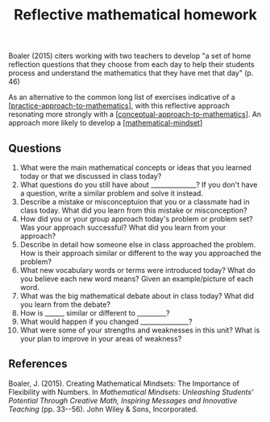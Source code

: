 ﻿---
title: Reflective mathematical homework
---
Boaler (2015) citers working with two teachers to develop "a set of home reflection questions that they choose from each day to help their students process and understand the mathematics that they have met that day" (p. 46)

As an alternative to the common long list of exercises indicative of a [[practice-approach-to-mathematics]], with this reflective approach resonating more strongly with a [[conceptual-approach-to-mathematics]]. An approach more likely to develop a [[mathematical-mindset]]

## Questions

1. What were the main mathematical concepts or ideas that you learned today or that we discussed in class today?
2. What questions do you still have about ______________? If you don't have a question, write a similar problem and solve it instead.
3. Describe a mistake or misconceptuion that you or a classmate had in class today. What did you learn from this mistake or misconception?
4. How did you or your group approach today's problem or problem set? Was your approach successful? What did you learn from your approach?
5. Describe in detail how someone else in class approached the problem. How is their approach similar or different to the way you approached the problem?
6. What new vocabulary words or terms were introduced today? What do you believe each new word means? Given an example/picture of each word.
7. What was the big mathematical debate about in class today? What did you learn from the debate?
8. How is ______ similar or different to _________?
9. What would happen if you changed _______________?
10. What were some of your strengths and weaknesses in this unit? What is your plan to improve in your areas of weakness?



## References

Boaler, J. (2015). Creating Mathematical Mindsets: The Importance of Flexibility with Numbers. In *Mathematical Mindsets: Unleashing Students' Potential Through Creative Math, Inspiring Messages and Innovative Teaching* (pp. 33--56). John Wiley & Sons, Incorporated.


[//begin]: # "Autogenerated link references for markdown compatibility"
[practice-approach-to-mathematics]: practice-approach-to-mathematics "Practice approach to mathematics"
[conceptual-approach-to-mathematics]: conceptual-approach-to-mathematics "Conceptual approach to mathematics"
[mathematical-mindset]: mathematical-mindset "Mathematical Mindset"
[//end]: # "Autogenerated link references"